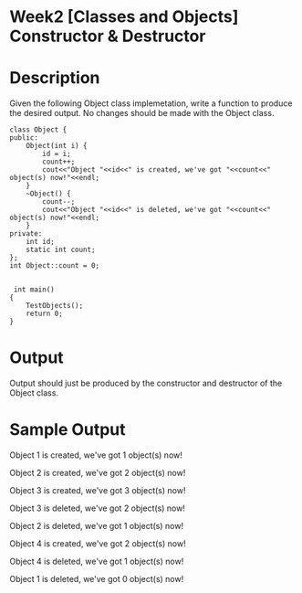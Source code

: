 # Week2 [Classes and Objects] Constructor & Destructor

# Description
 
Given the following Object class implemetation, write a function to produce the desired output. No changes should be made with the Object class.
```
class Object {
public:
    Object(int i) {
        id = i;
        count++;
        cout<<"Object "<<id<<" is created, we've got "<<count<<" object(s) now!"<<endl;
    }
    ~Object() { 
        count--;
        cout<<"Object "<<id<<" is deleted, we've got "<<count<<" object(s) now!"<<endl;
    }
private:
    int id;
    static int count;
};
int Object::count = 0;
 
 
 int main()
{
    TestObjects();
    return 0;
}
```
# Output
Output should just be produced by the constructor and destructor of the Object class.
# Sample Output
Object 1 is created, we've got 1 object(s) now!

Object 2 is created, we've got 2 object(s) now!

Object 3 is created, we've got 3 object(s) now!

Object 3 is deleted, we've got 2 object(s) now!

Object 2 is deleted, we've got 1 object(s) now!

Object 4 is created, we've got 2 object(s) now!

Object 4 is deleted, we've got 1 object(s) now!

Object 1 is deleted, we've got 0 object(s) now!

